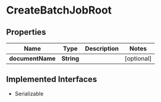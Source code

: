 

# CreateBatchJobRoot


## Properties

Name | Type | Description | Notes
------------ | ------------- | ------------- | -------------
**documentName** | **String** |  |  [optional]


## Implemented Interfaces

* Serializable


